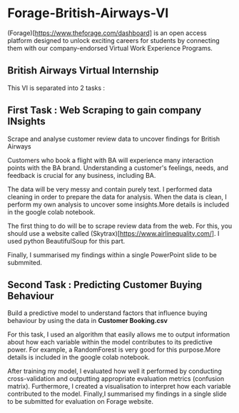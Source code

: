 # Forage-British-Airways-VI
(Forage)[https://www.theforage.com/dashboard] is an open access platform designed to unlock exciting careers for students by connecting them with our company-endorsed Virtual Work Experience Programs.

## British Airways Virtual Internship

This VI is separated into 2 tasks :

## First Task : Web Scraping to gain company INsights
Scrape and analyse customer review data to uncover findings for British Airways

Customers who book a flight with BA will experience many interaction points with the BA brand. Understanding a customer's feelings, needs, and feedback is crucial for any business, including BA.

The data will be very messy and contain purely text. I performed data cleaning in order to prepare the data for analysis. When the data is clean, I perform my own analysis to uncover some insights.More details is included in the google colab notebook.

The first thing to do will be to scrape review data from the web. For this, you should use a website called (Skytrax)[https://www.airlinequality.com/].
I used python BeautifulSoup for this part.

Finally, I summarised my findings within a single PowerPoint slide to be submmited.

## Second Task : Predicting Customer Buying Behaviour
Build a predictive model to understand factors that influence buying behaviour by using the data in **Customer Booking.csv** 

For this task, I used an algorithm that easily allows me to output information about how each variable within the model contributes to its predictive power. For example, a RandomForest is very good for this purpose.More details is included in the google colab notebook.

After training my model, I evaluated how well it performed by conducting cross-validation and outputting appropriate evaluation metrics (confusion matrix). Furthermore, I created a visualisation to interpret how each variable contributed to the model. Finally,I summarised my findings in a single slide to be submitted for evaluation on Forage website. 

